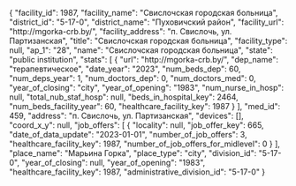 {
    "facility_id": 1987,
    "facility_name": "Свислочская городская больница",
    "district_id": "5-17-0",
    "district_name": "Пуховичский район",
    "facility_url": "http:\/\/mgorka-crb.by\/",
    "facility_address": "п. Свислочь, ул. Партизанская",
    "title": "Свислочская городская больница",
    "facility_type": null,
    "ap_1": "28",
    "name": "Свислочская городская больница",
    "state": "public institution",
    "stats": [
        {
            "url": "http:\/\/mgorka-crb.by\/",
            "dep_name": "терапевтическое",
            "date_year": "2023",
            "num_beds_dep": 60,
            "num_deps_year": 1,
            "num_doctors_dep": 0,
            "num_doctors_med": 0,
            "year_of_closing": "city",
            "year_of_opening": "1983",
            "num_nurse_in_hosp": null,
            "total_nub_staf_hosp": null,
            "beds_in_hospital_key": 2464,
            "num_beds_facility_year": 60,
            "healthcare_facility_key": 1987
        }
    ],
    "med_id": 459,
    "address": "п. Свислочь, ул. Партизанская",
    "devices": [],
    "coord_x_y": null,
    "job_offers": [
        {
            "locality": null,
            "job_offer_key": 665,
            "date_of_data_update": "2023-01-01",
            "number_of_job_offers": 3,
            "healthcare_facility_key": 1987,
            "number_of_job_offers_for_midlevel": 0
        }
    ],
    "place_name": "Марьина Горка",
    "place_type": "city",
    "division_id": "5-17-0",
    "year_of_closing": null,
    "year_of_opening": "1983",
    "healthcare_facility_key": 1987,
    "administrative_division_id": "5-17-0"
}
